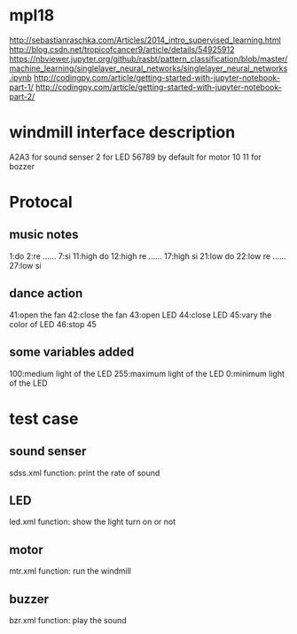 # mpl18

http://sebastianraschka.com/Articles/2014_intro_supervised_learning.html
http://blog.csdn.net/tropicofcancer9/article/details/54925912
https://nbviewer.jupyter.org/github/rasbt/pattern_classification/blob/master/machine_learning/singlelayer_neural_networks/singlelayer_neural_networks.ipynb
http://codingpy.com/article/getting-started-with-jupyter-notebook-part-1/
http://codingpy.com/article/getting-started-with-jupyter-notebook-part-2/


# windmill interface description
A2A3 for sound senser
2 for LED
56789 by default for motor
10 11 for bozzer
# Protocal
## music notes
1:do
2:re
......
7:si
11:high do
12:high re
......
17:high si
21:low do
22:low re
......
27:low si
## dance action
41:open the fan
42:close the fan
43:open LED
44:close LED
45:vary the color of LED
46:stop 45
## some variables added
100:medium light of the LED
255:maximum light of the LED
0:minimum light of the LED
# test case
## sound senser
sdss.xml
function: print the rate of sound
## LED
led.xml
function: show the light turn on or not
## motor
mtr.xml
function: run the windmill
## buzzer
bzr.xml
function: play the sound

